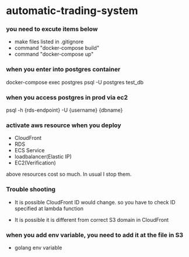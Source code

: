 # automatic-trading-system

### you need to excute items below
- make files listed in .gitignore
- command "docker-compose build"
- command "docker-compose up"


### when you enter into postgres container
docker-compose exec postgres psql -U postgres test_db

### when you access postgres in prod via ec2
psql -h {rds-endpoint} -U {username} {dbname}

### activate aws resource when you deploy
- CloudFront
- RDS
- ECS Service
- loadbalancer(Elastic IP)
- EC2(Verification)

above resources cost so much. In usual I stop them.


### Trouble shooting
- It is possible CloudFront ID would change.
so you have to check ID specified at lambda function

- It is possible it is different from correct S3 domain
in CloudFront

### when you add env variable, you need to add it at the file in S3
- golang env variable